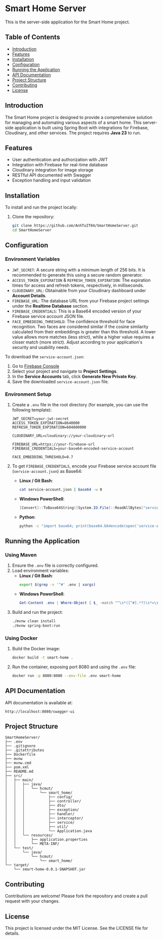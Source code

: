 # Smart Home Server

This is the server-side application for the Smart Home project.

## Table of Contents

- [Introduction](#introduction)
- [Features](#features)
- [Installation](#installation)
- [Configuration](#configuration)
- [Running the Application](#running-the-application)
- [API Documentation](#api-documentation)
- [Project Structure](#project-structure)
- [Contributing](#contributing)
- [License](#license)

## Introduction

The Smart Home project is designed to provide a comprehensive solution for managing and automating various aspects of a smart home. This server-side application is built using Spring Boot with integrations for Firebase, Cloudinary, and other services. The project requires **Java 23** to run.

## Features

- User authentication and authorization with JWT
- Integration with Firebase for real-time database
- Cloudinary integration for image storage
- RESTful API documented with Swagger
- Exception handling and input validation

## Installation

To install and run the project locally:

1. Clone the repository:
   ```sh
   git clone https://github.com/AnhTuIT04/SmartHomeServer.git
   cd SmartHomeServer
   ```

## Configuration

### Environment Variables

- `JWT_SECRET`: A secure string with a minimum length of 256 bits. It is recommended to generate this using a secure random generator.
- `ACCESS_TOKEN_EXPIRATION` & `REFRESH_TOKEN_EXPIRATION`: The expiration times for access and refresh tokens, respectively, in milliseconds.
- `CLOUDINARY_URL`: Obtainable from your Cloudinary dashboard under **Account Details**.
- `FIREBASE_URL`: The database URL from your Firebase project settings under the **Realtime Database** section.
- `FIREBASE_CREDENTIALS`: This is a Base64 encoded version of your Firebase service account JSON file.
- `FACE_EMBEDDING_THRESHOLD`: The confidence threshold for face recognition. Two faces are considered similar if the cosine similarity calculated from their embeddings is greater than this threshold. A lower value allows more matches (less strict), while a higher value requires a closer match (more strict). Adjust according to your application's security and usability needs.

To download the `service-account.json`:
1. Go to [Firebase Console](https://console.firebase.google.com/)
2. Select your project and navigate to **Project Settings**.
3. In the **Service Accounts** tab, click **Generate New Private Key**.
4. Save the downloaded `service-account.json` file.

### Environment Setup

1. Create a `.env` file in the root directory (for example, you can use the following template):
   ```properties
   JWT_SECRET=your-jwt-secret
   ACCESS_TOKEN_EXPIRATION=8640000
   REFRESH_TOKEN_EXPIRATION=604800000

   CLOUDINARY_URL=cloudinary://your-cloudinary-url

   FIREBASE_URL=https://your-firebase-url
   FIREBASE_CREDENTIALS=your-base64-encoded-service-account

   FACE_EMBEDDING_THRESHOLD=0.7
   ```

2. To get `FIREBASE_CREDENTIALS`, encode your Firebase service account file (`service-account.json`) as Base64:
   - **Linux / Git Bash**:
      ```sh
      cat service-account.json | base64 -w 0
      ```
   - **Windows PowerShell**:
      ```powershell
      [Convert]::ToBase64String([System.IO.File]::ReadAllBytes("service-account.json"))
      ```
   - **Python**:
      ```sh
      python -c "import base64; print(base64.b64encode(open('service-account.json', 'rb').read()).decode())"
      ```

## Running the Application

### Using Maven

1. Ensure the `.env` file is correctly configured.
2. Load environment variables:
   - **Linux / Git Bash**:
      ```sh
      export $(grep -v '^#' .env | xargs)
      ```
   - **Windows PowerShell**:
      ```powershell
      Get-Content .env | Where-Object { $_ -match "^\s*([^#].*?)\s*=\s*(.*?)\s*$" } | ForEach-Object { [System.Environment]::SetEnvironmentVariable($matches[1], $matches[2], 'Process') }
      ```
3. Build and run the project:
   ```sh
   ./mvnw clean install
   ./mvnw spring-boot:run
   ```

### Using Docker

1. Build the Docker image:
   ```sh
   docker build -t smart-home .
   ```
2. Run the container, exposing port 8080 and using the `.env` file:
   ```sh
   docker run -p 8080:8080 --env-file .env smart-home
   ```

## API Documentation

API documentation is available at:
```
http://localhost:8080/swagger-ui
```

## Project Structure

```
SmartHomeServer/
├── .env
├── .gitignore
├── .gitattributes
├── Dockerfile
├── mvnw
├── mvnw.cmd
├── pom.xml
├── README.md
├── src/
│   ├── main/
│   │   ├── java/
│   │   │   └── hcmut/
│   │   │       └── smart_home/
│   │   │           ├── config/
│   │   │           ├── controller/
│   │   │           ├── dto/
│   │   │           ├── exception/
│   │   │           ├── handler/
│   │   │           ├── interceptor/
│   │   │           ├── service/
│   │   │           ├── util/
│   │   │           └── Application.java
│   │   └── resources/
│   │       ├── application.properties
│   │       └── META-INF/
│   └── test/
│       └── java/
│           └── hcmut/
│               └── smart_home/
└── target/
    └── smart-home-0.0.1-SNAPSHOT.jar

```

## Contributing

Contributions are welcome! Please fork the repository and create a pull request with your changes.

## License

This project is licensed under the MIT License. See the LICENSE file for details.

